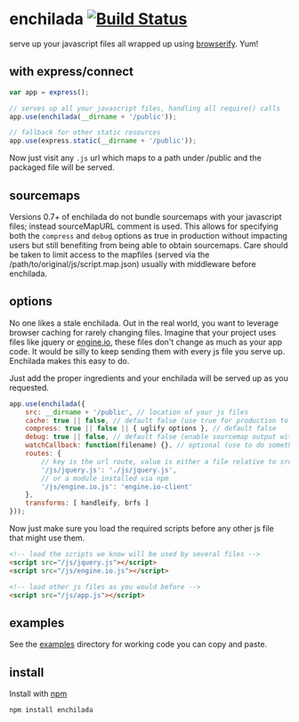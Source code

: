 # enchilada [![Build Status](https://secure.travis-ci.org/defunctzombie/node-enchilada.png?branch=master)](http://travis-ci.org/defunctzombie/node-enchilada)

serve up your javascript files all wrapped up using [browserify](https://github.com/substack/node-browserify). Yum!

## with express/connect

```javascript
var app = express();

// serves up all your javascript files, handling all require() calls
app.use(enchilada(__dirname + '/public'));

// fallback for other static resources
app.use(express.static(__dirname + '/public'));
```

Now just visit any ```.js``` url which maps to a path under /public and the packaged file will be served.

## sourcemaps

Versions 0.7+ of enchilada do not bundle sourcemaps with your javascript files; instead sourceMapURL comment is used. This allows for specifying both the `compress` and `debug` options as true in production without impacting users but still benefiting from being able to obtain sourcemaps. Care should be taken to limit access to the mapfiles (served via the /path/to/original/js/script.map.json) usually with middleware before enchilada.

## options

No one likes a stale enchilada. Out in the real world, you want to leverage browser caching for rarely changing files. Imagine that your project uses files like jquery or [engine.io](https://github.com/LearnBoost/engine.io-client), these files don't change as much as your app code. It would be silly to keep sending them with every js file you serve up. Enchilada makes this easy to do.

Just add the proper ingredients and your enchilada will be served up as you requested.

```javascript
app.use(enchilada({
    src: __dirname + '/public', // location of your js files
    cache: true || false, // default false (use true for production to disable file watching)
    compress: true || false || { uglify options }, // default false
    debug: true || false, // default false (enable sourcemap output with bundle)
    watchCallback: function(filename) {}, // optional (use to do something clever, like tell client to reload the page)
    routes: {
        // key is the url route, value is either a file relative to src
        '/js/jquery.js': './js/jquery.js',
        // or a module installed via npm
        '/js/engine.io.js': 'engine.io-client'
    },
    transforms: [ handleify, brfs ]
}));
```

Now just make sure you load the required scripts before any other js file that might use them.

```html
<!-- load the scripts we know will be used by several files -->
<script src="/js/jquery.js"></script>
<script src="/js/engine.io.js"></script>

<!-- load other js files as you would before -->
<script src="/js/app.js"></script>
```

## examples

See the [examples](examples) directory for working code you can copy and paste.

## install

Install with [npm](https://npmjs.org)

```shell
npm install enchilada
```
